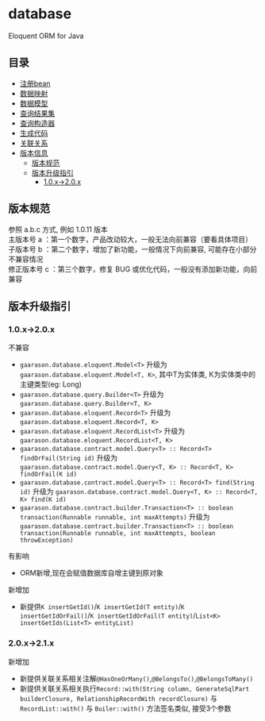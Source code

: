 # database
Eloquent ORM for Java
## 目录
* [注册bean](/document/bean.md)
* [数据映射](/document/mapping.md)
* [数据模型](/document/model.md)
* [查询结果集](/document/record.md)
* [查询构造器](/document/query.md)
* [生成代码](/document/generate.md)
* [关联关系](/document/relationship.md)
* [版本信息](/document/version.md)
    * [版本规范](#版本规范)
    * [版本升级指引](#版本升级指引)
        * [1.0.x->2.0.x](#1.0.x->2.0.x)
## 版本规范
参照 a.b.c 方式, 例如 1.0.11 版本  
主版本号 a ：第一个数字，产品改动较大，一般无法向前兼容（要看具体项目）  
子版本号 b ：第二个数字，增加了新功能，一般情况下向前兼容, 可能存在小部分不兼容情况   
修正版本号 c ：第三个数字，修复 BUG 或优化代码，一般没有添加新功能，向前兼容   

## 版本升级指引

### 1.0.x->2.0.x
不兼容
- `gaarason.database.eloquent.Model<T>` 升级为 `gaarason.database.eloquent.Model<T, K>`, 
其中T为实体类, K为实体类中的主键类型(eg: Long)
- `gaarason.database.query.Builder<T>` 升级为 `gaarason.database.query.Builder<T, K>`
- `gaarason.database.eloquent.Record<T>` 升级为 `gaarason.database.eloquent.Record<T, K>`
- `gaarason.database.eloquent.RecordList<T>` 升级为 `gaarason.database.eloquent.RecordList<T, K>`
- `gaarason.database.contract.model.Query<T> :: Record<T> findOrFail(String id)` 升级为 `gaarason.database.contract.model.Query<T, K> :: Record<T, K> findOrFail(K id)`
- `gaarason.database.contract.model.Query<T> :: Record<T> find(String id)` 升级为 `gaarason.database.contract.model.Query<T, K> :: Record<T, K> find(K id)`
- `gaarason.database.contract.builder.Transaction<T> :: boolean transaction(Runnable runnable, int maxAttempts)`  升级为 `gaarason.database.contract.builder.Transaction<T> :: boolean transaction(Runnable runnable, int maxAttempts, boolean throwException)`

有影响
- ORM新增,现在会赋值数据库自增主键到原对象

新增加
- 新提供`K insertGetId()`/`K insertGetId(T entity)`/`K insertGetIdOrFail()`/`K insertGetIdOrFail(T entity)`/`List<K> insertGetIds(List<T> entityList)`

### 2.0.x->2.1.x

新增加
- 新提供关联关系相关注解`@HasOneOrMany()`,`@BelongsTo()`,`@BelongsToMany()`
- 新提供关联关系相关执行`Record::with(String column, GenerateSqlPart builderClosure, RelationshipRecordWith recordClosure)` 与 `RecordList::with()` 与 `Builer::with()` 方法签名类似, 接受3个参数 

